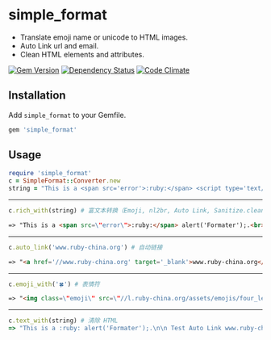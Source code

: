 simple_format
======

* Translate emoji name or unicode to HTML images.
* Auto Link url and email.
* Clean HTML elements and attributes.

[![Gem Version](https://badge.fury.io/rb/simple_format.png)](http://badge.fury.io/rb/simple_format)  [![Dependency Status](https://gemnasium.com/mimosa/simple_format.png?travis)](https://gemnasium.com/mimosa/rails-cache_control) [![Code Climate](https://codeclimate.com/github/mimosa/simple_format.png)](https://codeclimate.com/github/mimosa/simple_format)


Installation
------------

Add `simple_format` to your Gemfile.

``` ruby
gem 'simple_format'
```

Usage
---------------

``` ruby
require 'simple_format'
c = SimpleFormat::Converter.new
string = "This is a <span src='error'>:ruby:</span> <script type='text/javascript'>alert('Formater');</script>.\n\n Test Auto Link www.ruby-china.com\n\nmail@domain.com\n\nTest Emoji tag <a href=':cat:'>🍀</a>:ruby-china:." # 测试文本
```
------
``` ruby
c.rich_with(string) # 富文本转换（Emoji, nl2br, Auto Link, Sanitize.clean）
```
``` html
=> "This is a <span src=\"error\">:ruby:</span> alert('Formater');.<br><br> Test Auto Link <a href=\"http://www.ruby-china.com\" target=\"_blank\">www.ruby-china.com</a><br><br><a href=\"mailto:mail@domain.com\">mail@domain.com</a><br><br>Test Emoji tag <a href=\"&lt;img%20class=%22emoji%22%20src=%22//l.ruby-china.org/assets/emojis/cat.png%22%20width=%2264%22%20height=%2264%22%20/&gt;\"><img class=\"emoji\" src=\"//l.ruby-china.org/assets/emojis/four_leaf_clover.png\"></a>:ruby-china:."
```
----

``` ruby
c.auto_link('www.ruby-china.org') # 自动链接
```
``` html
=> "<a href='//www.ruby-china.org' target='_blank'>www.ruby-china.org</a>"
```
----

``` ruby
c.emoji_with('🍀') # 表情符
```
``` html
=> "<img class=\"emoji\" src=\"//l.ruby-china.org/assets/emojis/four_leaf_clover.png\" />"
```
----

``` ruby
c.text_with(string) # 清除 HTML
=> "This is a :ruby: alert('Formater');.\n\n Test Auto Link www.ruby-china.com\n\nmail@domain.com\n\nTest Emoji tag 🍀:ruby-china:."

```